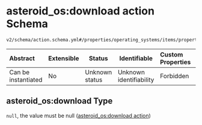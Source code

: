 # asteroid_os:download action Schema

```txt
v2/schema/action.schema.yml#/properties/operating_systems/items/properties/steps/items/properties/actions/items/oneOf/9/properties/asteroid_os:download
```




| Abstract            | Extensible | Status         | Identifiable            | Custom Properties | Additional Properties | Access Restrictions | Defined In                                                           |
| :------------------ | ---------- | -------------- | ----------------------- | :---------------- | --------------------- | ------------------- | -------------------------------------------------------------------- |
| Can be instantiated | No         | Unknown status | Unknown identifiability | Forbidden         | Allowed               | none                | [device.schema.json\*](../device.schema.json "open original schema") |

## asteroid_os:download Type

`null`, the value must be null ([asteroid_os:download action](device-properties-operating-systems-operating-system-properties-steps-step-properties-group-step-action-oneof-asteroid_osdownload-action-properties-asteroid_osdownload-action.md))
